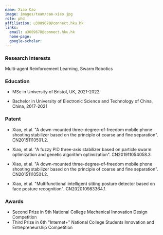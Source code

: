 ```yaml
---
name: Xiao Cao
image: images/team/cao-xiao.jpg
role: phd
affiliation: u3009678@connect.hku.hk
links:
  email: u3009678@connect.hku.hk
  home-page:  
  google-scholar:  
---
```


### Research Interests

Multi-agent Reinforcement Learning, Swarm Robotics

 

### Education

- MSc in University of Bristol, UK, 2021-2022

- Bachelor in University of Electronic Science and Technology of China, China, 2017-2021


### Patent

- Xiao, et al. "A down-mounted three-degree-of-freedom mobile phone shooting stabilizer based on the principle of coarse and fine separation". CN20151110501.2.

- Xiao, et al. "A fuzzy PID three-axis stabilizer based on particle swarm optimization and genetic algorithm optimization". CN201911054058.3.

- Xiao, et al. "A down-mounted three-degree-of-freedom mobile phone shooting stabilizer based on the principle of coarse and fine separation". CN20151110501.2.

- Xiao, et al. "Multifunctional intelligent sitting posture detector based on face posture recognition". CN202010983364.1.



### Awards

- Second Prize in 9th National College Mechanical Innovation Design Competition
- Third Prize in 6th "Internet+" National College Students Innovation and Entrepreneurship Competition

